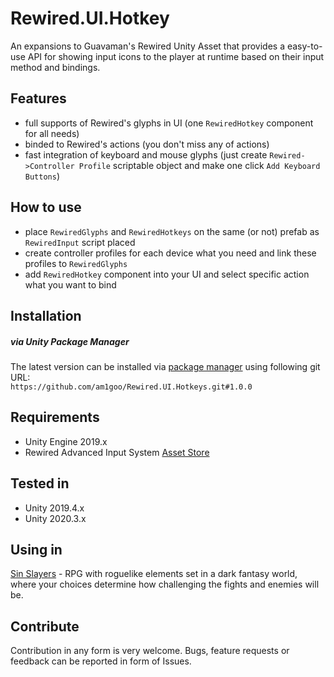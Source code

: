 # Rewired.UI.Hotkey
An expansions to Guavaman's Rewired Unity Asset that provides a easy-to-use API for showing input icons to the player at runtime based on their input method and bindings.

## Features
- full supports of Rewired's glyphs in UI (one `RewiredHotkey` component for all needs)
- binded to Rewired's actions (you don't miss any of actions)
- fast integration of keyboard and mouse glyphs (just create `Rewired->Controller Profile` scriptable object and make one click `Add Keyboard Buttons`)

## How to use
- place `RewiredGlyphs` and `RewiredHotkeys` on the same (or not) prefab as `RewiredInput` script placed
- create controller profiles for each device what you need and link these profiles to `RewiredGlyphs`
- add `RewiredHotkey` component into your UI and select specific action what you want to bind

## Installation
##### via Unity Package Manager
The latest version can be installed via [package manager](https://docs.unity3d.com/Manual/upm-ui-giturl.html) using following git URL: \
`https://github.com/am1goo/Rewired.UI.Hotkeys.git#1.0.0`

## Requirements
- Unity Engine 2019.x
- Rewired Advanced Input System [Asset Store](https://assetstore.unity.com/packages/tools/utilities/rewired-21676)

## Tested in
- Unity 2019.4.x
- Unity 2020.3.x
  
## Using in
[Sin Slayers](https://www.gog.com/en/game/sin_slayers) - RPG with roguelike elements set in a dark fantasy world, where your choices determine how challenging the fights and enemies will be.

## Contribute
Contribution in any form is very welcome. Bugs, feature requests or feedback can be reported in form of Issues.
